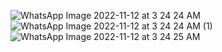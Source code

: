 ![WhatsApp Image 2022-11-12 at 3 24 24 AM](https://user-images.githubusercontent.com/56400384/201437472-deaeee1e-fe8b-4659-a4e7-38415542b3bb.jpeg)
![WhatsApp Image 2022-11-12 at 3 24 24 AM (1)](https://user-images.githubusercontent.com/56400384/201437478-dfc5ce58-f93b-4b4a-9eaf-2e2945cdd4d5.jpeg)
![WhatsApp Image 2022-11-12 at 3 24 25 AM](https://user-images.githubusercontent.com/56400384/201437487-ca491283-6e32-4e26-b886-3577a11ba484.jpeg)
